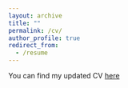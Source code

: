 ```yaml
---
layout: archive
title: ""
permalink: /cv/
author_profile: true
redirect_from:
  - /resume
---
```


You can find my updated CV [here](http://davidesanso.github.io/files/CV_DavSan_Apr25.pdf)
